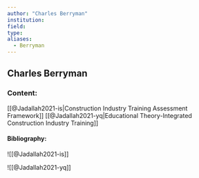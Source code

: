 ```yaml
---
author: "Charles Berryman"
institution:
field:
type:
aliases:
  - Berryman
---
```


## Charles Berryman

### Content:
[[@Jadallah2021-is|Construction Industry Training Assessment Framework]]
[[@Jadallah2021-yq|Educational Theory-Integrated Construction Industry Training]]

#### Bibliography:

![[@Jadallah2021-is]]

![[@Jadallah2021-yq]]